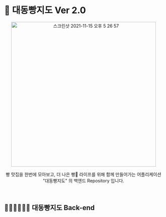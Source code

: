 # 🍞 대동빵지도 Ver 2.0

<p align="center">
  <img width="460" alt="스크린샷 2021-11-15 오후 5 26 57" src="https://user-images.githubusercontent.com/58355531/141747595-b0b15d34-6cc5-4347-b06e-058cf518f7cf.png">
</p>

<p align="center">
  빵 맛집을 한번에 모아보고, 더 나은 빵🥐 라이프를 위해 함께 만들어가는 어플리케이션 "대동빵지도" 의 백엔드 Repository 입니다.
</p>
  
<br>

## 👩🏻‍💻👨🏻‍💻 대동빵지도 Back-end

<br>
